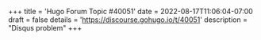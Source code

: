 +++
title = 'Hugo Forum Topic #40051'
date = 2022-08-17T11:06:04-07:00
draft = false
details = 'https://discourse.gohugo.io/t/40051'
description = "Disqus problem"
+++
